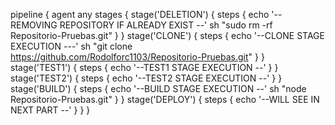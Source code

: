 pipeline {
    agent any 
    stages {
        stage('DELETION') { 
            steps {
                echo '--REMOVING REPOSITORY IF ALREADY EXIST --'
                sh "sudo rm -rf Repositorio-Pruebas.git"
            }
        }
       stage('CLONE') { 
            steps {
                echo '--CLONE STAGE EXECUTION ---'
    sh "git clone https://github.com/Rodolforc1103/Repositorio-Pruebas.git"
            }
        }
        stage('TEST1') { 
            steps {
                echo '--TEST1 STAGE EXECUTION --'
            }
        }
        stage('TEST2') { 
            steps {
                echo '--TEST2 STAGE EXECUTION --'
            }
        }
        stage('BUILD') { 
            steps {
    echo '--BUILD STAGE EXECUTION --'
    sh "node Repositorio-Pruebas.git"
            }
        }
  stage('DEPLOY') { 
            steps {
    echo '--WILL SEE IN NEXT PART --'
            }
        }
    }

